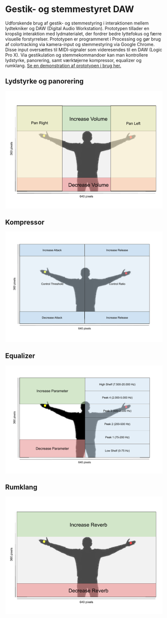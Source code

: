 # Gestik- og stemmestyret DAW
Udforskende brug af gestik- og stemmestyring i interaktionen mellem lydtekniker og DAW (Digital Audio Workstation). Prototypen tillader en kropslig interaktion med lydmaterialet, der fordrer bedre lyttefokus og færre visuelle forstyrrelser. Prototypen er programmeret i Processing og gør brug af colortracking via kamera-input og stemmestyring via Google Chrome. Disse input oversættes til MIDI-signaler som videresendes til en DAW (Logic Pro X). Via gestikulation og stemmekommandoer kan man kontrollere lydstyrke, panorering, samt værktøjerne kompressor, equalizer og rumklang. [Se en demonstration af prototypen i brug her.](https://www.thomaseg.dk/)

## Lydstyrke og panorering
![Visualisering af volume-interaktion](images/interaction-volume.png)

## Kompressor
![Visualisering af kompressions-interaktion](images/interaction-compressor.png)

## Equalizer
![Visualisering af eq-interaktion](images/interaction-equalizer.png)

## Rumklang
![Visualisering af rumklang-interaktion](images/interaction-reverb.png)
